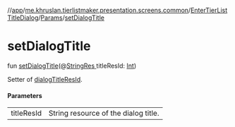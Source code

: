 //[app](../../../../index.md)/[me.khruslan.tierlistmaker.presentation.screens.common](../../index.md)/[EnterTierListTitleDialog](../index.md)/[Params](index.md)/[setDialogTitle](set-dialog-title.md)

# setDialogTitle

fun [setDialogTitle](set-dialog-title.md)(@[StringRes ](https://developer.android.com/reference/kotlin/androidx/annotation/StringRes.html)titleResId: [Int](https://kotlinlang.org/api/latest/jvm/stdlib/kotlin/-int/index.html))

Setter of [dialogTitleResId](dialog-title-res-id.md).

#### Parameters

| | |
|---|---|
| titleResId | String resource of the dialog title. |
